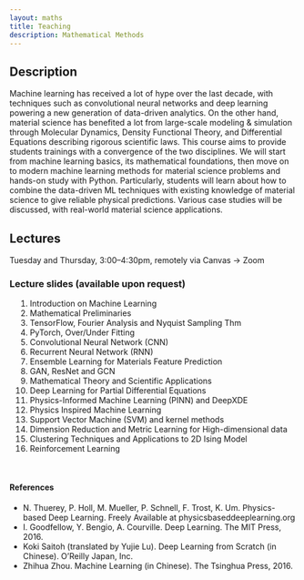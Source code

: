 ```yaml
---
layout: maths
title: Teaching
description: Mathematical Methods
---
```



## Description
Machine learning has received a lot of hype over the last decade, with techniques such as convolutional neural networks and deep learning powering a new generation of data-driven analytics. On the other hand, material science has benefited a lot from large-scale modeling & simulation through Molecular Dynamics, Density Functional Theory, and Differential Equations describing rigorous scientific laws. This course aims to provide students trainings with a convergence of the two disciplines. We will start from machine learning basics, its mathematical foundations, then move on to modern machine learning methods for material science problems and hands-on study with Python. Particularly, students will learn about how to combine the data-driven ML techniques with existing knowledge of material science to give reliable physical predictions. Various case studies will be discussed, with real-world material science applications.

## Lectures
Tuesday and Thursday, 3:00–4:30pm, remotely via Canvas -> Zoom


### Lecture slides (available upon request)

<ol style="margin-left:12px;">
    <li> Introduction on Machine Learning </li>
    <li> Mathematical Preliminaries </li>
    <li> TensorFlow, Fourier Analysis and Nyquist Sampling Thm </li>
    <li> PyTorch, Over/Under Fitting </li>
    <li> Convolutional Neural Network (CNN) </li>
    <li> Recurrent Neural Network (RNN) </li>
    <li> Ensemble Learning for Materials Feature Prediction </li>
    <li> GAN, ResNet and GCN </li>
    <li> Mathematical Theory and Scientific Applications </li>
    <li> Deep Learning for Partial Differential Equations </li>
    <li> Physics-Informed Machine Learning (PINN) and DeepXDE </li>
    <li> Physics Inspired Machine Learning </li>
    <li> Support Vector Machine (SVM) and kernel methods </li>
    <li> Dimension Reduction and Metric Learning for High-dimensional data </li>
    <li> Clustering Techniques and Applications to 2D Ising Model </li>
    <li> Reinforcement Learning </li>
</ol>

<!--<ol style="margin-left:12px;">
    <li> <a href="nsopt/slides/introduction.pdf">Introduction</a></li>
    <li> <a href="nsopt/slides/lecture-01.pdf">Gradient method</a></li>
    <li> <a href="nsopt/slides/lecture-02.pdf">Proximal gradient method</a></li>
    <li> <a href="nsopt/slides/lecture-03.pdf">Krasnosel'skii-Mann iteration</a></li>
    <li> <a href="nsopt/slides/lecture-04.pdf">Backward--Backward splitting</a></li>
    <li> <a href="nsopt/slides/lecture-05.pdf">Douglas--Rachford splitting</a></li>
    <li> <a href="nsopt/slides/lecture-06.pdf">Primal--Dual splitting</a></li>
    <li> <a href="nsopt/slides/lecture-07.pdf">Other operator splitting methods</a></li>
    <li> <a href="nsopt/slides/lecture-08.pdf">Alternating direction method of multipliers</a></li>
    <li> <a href="nsopt/slides/lecture-09.pdf">Non-convex optimisation</a></li>
    <li> <a href="nsopt/slides/lecture-10.pdf">Stochastic optimisation</a></li>
</ol>-->

<!-- **Acknowledgement:** some slides are based on the lecture slides of [Prof. Stephen Boyd](https://web.stanford.edu/~boyd/) and [Prof. Lieven Vandenberghe](http://www.seas.ucla.edu/~vandenbe/).
-->

<!--### Projects
- [Project 1](nsopt/projects/project-01.pdf) Comparison of gradient descent, heavy-ball method and Nesterov's acceleration scheme, and their proximal versions. ([Instructions](nsopt/project1), [data](nsopt/projects/data.zip), [MATLAB code](nsopt/projects/src_Project1.zip))    
- [Project 2](nsopt/projects/project-02.pdf) Principal component pursuit. ([Instructions](nsopt/project2), [MATLAB code](nsopt/projects/src_Project2.zip)) 
-->

<br>

#### References
- N. Thuerey, P. Holl, M. Mueller, P. Schnell, F. Trost, K. Um. Physics-based Deep Learning. Freely Available at physicsbaseddeeplearning.org
- I. Goodfellow, Y. Bengio, A. Courville. Deep Learning. The MIT Press, 2016.
- Koki Saitoh (translated by Yujie Lu). Deep Learning from Scratch (in Chinese). O’Reilly Japan, Inc.
- Zhihua Zhou. Machine Learning (in Chinese). The Tsinghua Press, 2016.


